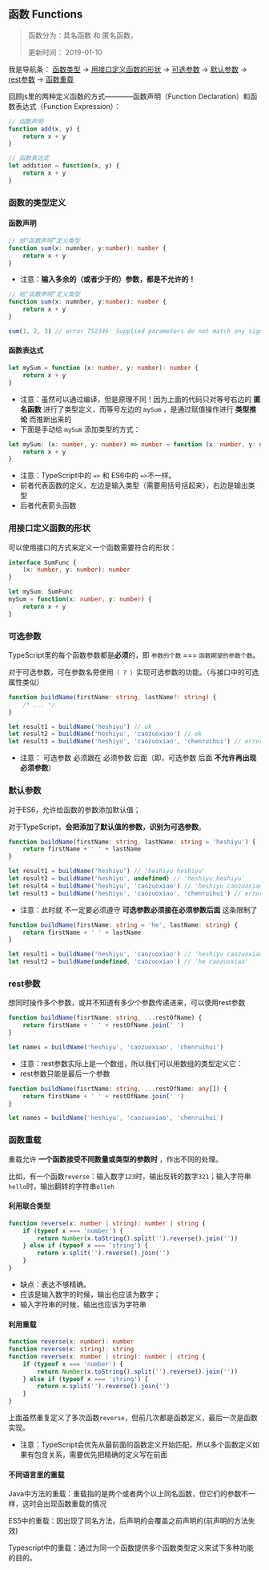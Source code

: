 ## 函数 Functions
> 函数分为：具名函数 和 匿名函数。
> 
> 更新时间： 2019-01-10

我是导航条：
[函数类型](#函数类型) -> [用接口定义函数的形状](#用接口定义函数的形状) -> [可选参数](#可选参数) -> [默认参数](#默认参数) -> [rest参数](#rest参数) -> [函数重载](#函数重载)

回顾js里的两种定义函数的方式————函数声明（Function Declaration）和函数表达式（Function Expression）：
```js
// 函数声明
function add(x, y) { 
    return x + y 
}

// 函数表达式
let addition = function(x, y) { 
    return x + y 
}
```
### 函数的类型定义
#### 函数声明
```ts
// 给“函数声明”定义类型
function sum(x: numnber, y:number): number { 
    return x + y 
}
```
- 注意：**输入多余的（或者少于的）参数，都是不允许的！**

```ts
// 给“函数声明”定义类型
function sum(x: numnber, y:number): number { 
    return x + y 
}

sum(1, 2, 3) // error TS2346: Supplied parameters do not match any signature of call target.
```

#### 函数表达式
```ts
let mySum = function (x: number, y: number): number {
    return x + y
}
```
 - 注意：虽然可以通过编译，但是原理不同！因为上面的代码只对等号右边的 **匿名函数** 进行了类型定义，而等号左边的 `mySum` ，是通过赋值操作进行 **类型推论** 而推断出来的
 - 下面是手动给 `mySum` 添加类型的方式：
```ts
let mySum: (x: number, y: number) => number = function (x: number, y: number): number {
    return x + y
}
```
 - 注意：TypeScript中的 `=>` 和 ES6中的 `=>`不一样。
 - 前者代表函数的定义，左边是输入类型（需要用括号括起来），右边是输出类型
 - 后者代表箭头函数

### 用接口定义函数的形状
可以使用接口的方式来定义一个函数需要符合的形状：
```ts
interface SumFunc {
    (x: number, y: number): number
}

let mySum: SumFunc
mySum = function(x: number, y: number) {
    return x + y
}
```


### 可选参数
TypeScript里的每个函数参数都是**必须**的，即 `参数的个数` === `函数期望的参数个数`。

对于可选参数，可在参数名旁使用`（ ? ）`实现可选参数的功能。（与接口中的可选属性类似）
```ts
function buildName(firstName: string, lastName?: string) {
    /* ... */
}

let result1 = buildName('heshiyu') // ok
let result2 = buildName('heshiyu', 'caozuoxiao') // ok
let result3 = buildName('heshiyu', 'caozuoxiao', 'chenruihui') // error
```
 - 注意： 可选参数 必须跟在 必须参数 后面（即，可选参数 后面 **不允许再出现必须参数**）


### 默认参数
对于ES6，允许给函数的参数添加默认值；

对于TypeScript，**会把添加了默认值的参数，识别为可选参数**。

```ts
function buildName(firstName: string, lastName: string = 'heshiyu') {
    return firstName + ' ' + lastName
}

let result1 = buildName('heshiyu') // 'heshiyu heshiyu'
let result2 = buildName('heshiyu', undefined) // 'heshiyu heshiyu'
let result4 = buildName('heshiyu', 'caozuoxiao') // 'heshiyu caozuoxiao'
let result3 = buildName('heshiyu', 'caozuoxiao', 'chenruihui') // error
```
 - 注意：此时就 不一定要必须遵守 **可选参数必须接在必须参数后面** 这条限制了

```ts
function buildName(firstName: string = 'he', lastName: string) {
    return firstName + ' ' + lastName
}

let result1 = buildName('heshiyu', 'caozuoxiao') // 'heshiyu caozuoxiao'
let result2 = buildName(undefined, 'caozuoxiao') // 'he caozuoxiao'
```

### rest参数
想同时操作多个参数，或并不知道有多少个参数传递进来，可以使用rest参数
```ts
function buildName(fisrtName: string, ...restOfName) {
    return firstName + ' ' + restOfName.join(' ')
}

let names = buildName('heshiyu', 'caozuoxiao', 'chenruihui')
```
 - 注意：rest参数实际上是一个数组，所以我们可以用数组的类型定义它：
 - rest参数只能是最后一个参数
```ts
function buildName(fisrtName: string, ...restOfName: any[]) {
    return firstName + ' ' + restOfName.join(' ')
}

let names = buildName('heshiyu', 'caozuoxiao', 'chenruihui')
```

### 函数重载
重载允许 **一个函数接受不同数量或类型的参数时** ，作出不同的处理。

比如，有一个函数`reverse`：输入数字`123`时，输出反转的数字`321`；输入字符串`hello`时，输出翻转的字符串`olleh`

#### 利用联合类型
```ts
function reverse(x: number | string): number | string {
    if (typeof x === 'number') {
        return Number(x.toString().split('').reverse().join(''))
    } else if (typeof x === 'string') {
        return x.split('').reverse().join('')
    }
}
```
 - 缺点：表达不够精确。
 - 应该是输入数字的时候，输出也应该为数字；
 - 输入字符串的时候，输出也应该为字符串

#### 利用重载
```ts
function reverse(x: number): number
function reverse(x: string): string
function reverse(x: number | string): number | string {
    if (typeof x === 'number') {
        return Number(x.toString().split('').reverse().join(''))
    } else if (typeof x === 'string') {
        return x.split('').reverse().join('')
    }
}
```
上面虽然重复定义了多次函数`reverse`，但前几次都是函数定义，最后一次是函数实现。

 - 注意：TypeScript会优先从最前面的函数定义开始匹配，所以多个函数定义如果有包含关系，需要优先把精确的定义写在前面

#### 不同语言里的重载
Java中方法的重载：重载指的是两个或者两个以上同名函数，但它们的参数不一样，这时会出现函数重载的情况

ES5中的重载：因出现了同名方法，后声明的会覆盖之前声明的(前声明的方法失效)

Typescript中的重载：通过为同一个函数提供多个函数类型定义来试下多种功能的目的。